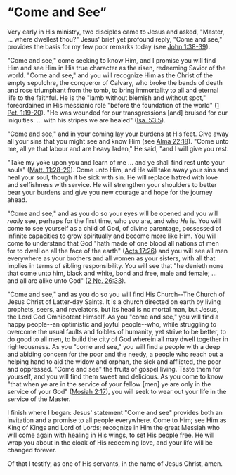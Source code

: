 # “Come and See”

Very early in His ministry, two disciples came to Jesus and asked, "Master, ...
where dwellest thou?" Jesus' brief yet profound reply, "Come and see,"
provides the basis for my few poor remarks today (see [John
1:38-39](https://www.lds.org/scriptures/nt/john/1.38-39?lang=eng#37)).

"Come and see," come seeking to know Him, and I promise you will find Him and
see Him in His true character as the risen, redeeming Savior of the world.
"Come and see," and you will recognize Him as the Christ of the empty
sepulchre, the conqueror of Calvary, who broke the bands of death and rose
triumphant from the tomb, to bring immortality to all and eternal life to the
faithful. He is the "lamb without blemish and without spot," foreordained in
His messianic role "before the foundation of the world" ([1 Pet.
1:19-20](https://www.lds.org/scriptures/nt/1-pet/1.19-20?lang=eng#18)). "He
was wounded for our transgressions [and] bruised for our iniquities: ... with
his stripes we are healed" ([Isa.
53:5](https://www.lds.org/scriptures/ot/isa/53.5?lang=eng#4)).

"Come and see," and in your coming lay your burdens at His feet. Give away all
your sins that you might see and know Him (see [Alma
22:18](https://www.lds.org/scriptures/bofm/alma/22.18?lang=eng#17)). "Come
unto me, all ye that labour and are heavy laden," He said, "and I will give
you rest.

"Take my yoke upon you and learn of me ... and ye shall find rest unto your
souls" ([Matt.
11:28-29](https://www.lds.org/scriptures/nt/matt/11.28-29?lang=eng#27)). Come
unto Him, and He will take away your sins and heal your soul, though it be
sick with sin. He will replace hatred with love and selfishness with service.
He will strengthen your shoulders to better bear your burdens and give you new
courage and hope for the journey ahead.

"Come and see," and as you do so your eyes will be opened and you will
_really_ see, perhaps for the first time, who _you_ are, and who _He_ is. You
will come to see yourself as a child of God, of divine parentage, possessed of
infinite capacities to grow spiritually and become more like Him. You will
come to understand that God "hath made of one blood all nations of men for to
dwell on all the face of the earth" ([Acts
17:26](https://www.lds.org/scriptures/nt/acts/17.26?lang=eng#25)) and you will
see all men everywhere as your brothers and all women as your sisters, with
all that implies in terms of sibling responsibility. You will see that "he
denieth none that come unto him, black and white, bond and free, male and
female; ... and all are alike unto God" ([2 Ne.
26:33](https://www.lds.org/scriptures/bofm/2-ne/26.33?lang=eng#32)).

"Come and see," and as you do so you will find His Church--The Church of Jesus
Christ of Latter-day Saints. It is a church directed on earth by living
prophets, seers, and revelators, but its head is no mortal man, but Jesus, the
Lord God Omnipotent Himself. As you "come and see," you will find a happy
people--an optimistic and joyful people--who, while struggling to overcome the
usual faults and foibles of humanity, yet strive to be better, to do good to
all men, to build the city of God wherein all may dwell together in
righteousness. As you "come and see," you will find a people with a deep and
abiding concern for the poor and the needy, a people who reach out a helping
hand to aid the widow and orphan, the sick and afflicted, the poor and
oppressed. "Come and see" the fruits of gospel living. Taste them for
yourself, and you will find them sweet and delicious. As you come to know
"that when ye are in the service of your fellow [men] ye are only in the
service of your God" ([Mosiah
2:17](https://www.lds.org/scriptures/bofm/mosiah/2.17?lang=eng#16)), you will
seek to wear out your life in the service of the Master.

I finish where I began: Jesus' statement "Come and see" provides both an
invitation and a promise to all people everywhere. Come to Him; see Him as
King of Kings and Lord of Lords; recognize in Him the great Messiah who will
come again with healing in His wings, to set His people free. He will wrap you
about in the cloak of His redeeming love, and your life will be changed
forever.

Of that I testify, as one of His servants, in the name of Jesus Christ, amen.

